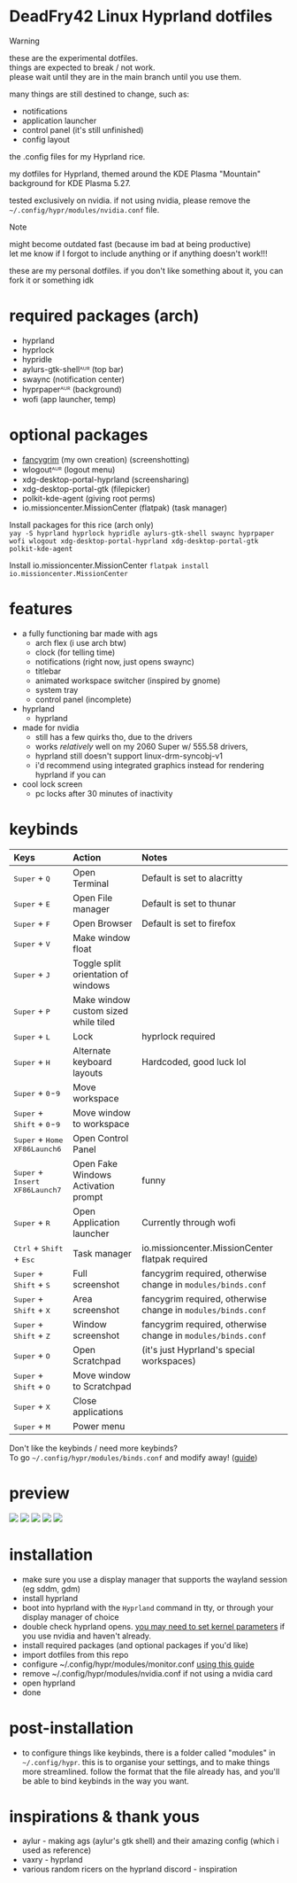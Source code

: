 # DeadFry42 Linux Hyprland dotfiles

> [!WARNING]
> these are the experimental dotfiles.  
> things are expected to break / not work.  
> please wait until they are in the main branch until you use them.
>  
> many things are still destined to change, such as:
>   - notifications  
>   - application launcher
>   - control panel (it's still unfinished)
>   - config layout  

the .config files for my Hyprland rice.

my dotfiles for Hyprland, themed around the KDE Plasma "Mountain" background for KDE Plasma 5.27.

tested exclusively on nvidia. if not using nvidia, please remove the `~/.config/hypr/modules/nvidia.conf` file.

> [!NOTE]
> might become outdated fast (because im bad at being productive)  
> let me know if I forgot to include anything or if anything doesn't work!!!  
> 
> these are my personal dotfiles. if you don't like something about it, you can fork it or something idk

# required packages (arch)
-  hyprland
-  hyprlock
-  hypridle
-  aylurs-gtk-shellᴬᵁᴿ (top bar)
-  swaync (notification center)
-  hyprpaperᴬᵁᴿ (background)
-  wofi (app launcher, temp)
# optional packages
-  [fancygrim](https://github.com/memyboi/fancygrim) (my own creation) (screenshotting)
-  wlogoutᴬᵁᴿ (logout menu)
-  xdg-desktop-portal-hyprland (screensharing)
-  xdg-desktop-portal-gtk (filepicker)
-  polkit-kde-agent (giving root perms)
-  io.missioncenter.MissionCenter (flatpak) (task manager)

Install packages for this rice (arch only)  
`yay -S hyprland hyprlock hypridle aylurs-gtk-shell swaync hyprpaper wofi wlogout xdg-desktop-portal-hyprland xdg-desktop-portal-gtk polkit-kde-agent`  

Install io.missioncenter.MissionCenter
`flatpak install io.missioncenter.MissionCenter`

# features
-  a fully functioning bar made with ags
    - arch flex (i use arch btw)
    - clock (for telling time)
    - notifications (right now, just opens swaync)
    - titlebar
    - animated workspace switcher (inspired by gnome)
    - system tray
    - control panel (incomplete)
-  hyprland
    - hyprland
-  made for nvidia
    - still has a few quirks tho, due to the drivers
    - works *relatively* well on my 2060 Super w/ 555.58 drivers,
    - hyprland still doesn't support linux-drm-syncobj-v1
    - i'd recommend using integrated graphics instead for rendering hyprland if you can
-  cool lock screen
    - pc locks after 30 minutes of inactivity

# keybinds
| Keys | Action | Notes |
| :--- | :--- | :----|
| <kbd>Super</kbd> + <kbd>Q</kbd> | Open Terminal | Default is set to alacritty |
| <kbd>Super</kbd> + <kbd>E</kbd> | Open File manager | Default is set to thunar |
| <kbd>Super</kbd> + <kbd>F</kbd> | Open Browser | Default is set to firefox |
| <kbd>Super</kbd> + <kbd>V</kbd> | Make window float | |
| <kbd>Super</kbd> + <kbd>J</kbd> | Toggle split orientation of windows | |
| <kbd>Super</kbd> + <kbd>P</kbd> | Make window custom sized while tiled | |
| <kbd>Super</kbd> + <kbd>L</kbd> | Lock | hyprlock required |
| <kbd>Super</kbd> + <kbd>H</kbd> | Alternate keyboard layouts | Hardcoded, good luck lol |
| <kbd>Super</kbd> + <kbd>0</kbd>-<kbd>9</kbd> | Move workspace | |
| <kbd>Super</kbd> + <kbd>Shift</kbd> + <kbd>0</kbd>-<kbd>9</kbd> | Move window to workspace | |
| <kbd>Super</kbd> + <kbd>Home</kbd><br><kbd>XF86Launch6</kbd> | Open Control Panel | |
| <kbd>Super</kbd> + <kbd>Insert</kbd><br><kbd>XF86Launch7</kbd> | Open Fake Windows Activation prompt | funny |
| <kbd>Super</kbd> + <kbd>R</kbd> | Open Application launcher | Currently through wofi |
| <kbd>Ctrl</kbd> + <kbd>Shift</kbd> + <kbd>Esc</kdb> | Task manager | io.missioncenter.MissionCenter flatpak required |
| <kbd>Super</kbd> + <kbd>Shift</kbd> + <kbd>S</kbd> | Full screenshot | fancygrim required, otherwise change in `modules/binds.conf` |
| <kbd>Super</kbd> + <kbd>Shift</kbd> + <kbd>X</kbd> | Area screenshot | fancygrim required, otherwise change in `modules/binds.conf` |
| <kbd>Super</kbd> + <kbd>Shift</kbd> + <kbd>Z</kbd> | Window screenshot | fancygrim required, otherwise change in `modules/binds.conf` |
| <kbd>Super</kbd> + <kbd>O</kbd> | Open Scratchpad | (it's just Hyprland's special workspaces) |
| <kbd>Super</kbd> + <kbd>Shift</kbd> + <kbd>O</kbd> | Move window to Scratchpad | |
| <kbd>Super</kbd> + <kbd>X</kbd> | Close applications | |
| <kbd>Super</kbd> + <kbd>M</kbd> | Power menu | |

Don't like the keybinds / need more keybinds?  
To go `~/.config/hypr/modules/binds.conf` and modify away! ([guide](https://wiki.hyprland.org/Configuring/Keywords/))

# preview
<img src="preview/home.png">
<img src="preview/apps.png">
<img src="preview/panels.png">
<img src="preview/notifs.png">
<img src="preview/tiling.png">

# installation
- make sure you use a display manager that supports the wayland session (eg sddm, gdm)
- install hyprland
- boot into hyprland with the `Hyprland` command in tty, or through your display manager of choice
- double check hyprland opens. [you may need to set kernel parameters](https://wiki.hyprland.org/Nvidia/) if you use nvidia and haven't already.
- install required packages (and optional packages if you'd like)
- import dotfiles from this repo
- configure ~/.config/hypr/modules/monitor.conf [using this guide](https://wiki.hyprland.org/Configuring/Monitors/)
- remove ~/.config/hypr/modules/nvidia.conf if not using a nvidia card 
- open hyprland
- done

# post-installation
- to configure things like keybinds, there is a folder called "modules" in `~/.config/hypr`. this is to organise your settings, and to make things more streamlined. follow the format that the file already has, and you'll be able to bind keybinds in the way you want.

# inspirations & thank yous
- aylur - making ags (aylur's gtk shell) and their amazing config (which i used as reference)  
- vaxry - hyprland
- various random ricers on the hyprland discord - inspiration  
